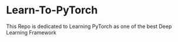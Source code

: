 # Learn-To-PyTorch
This Repo is dedicated to Learning PyTorch as one of the best Deep Learning Framework

<!--
123456789101112345678
12345678
-->
